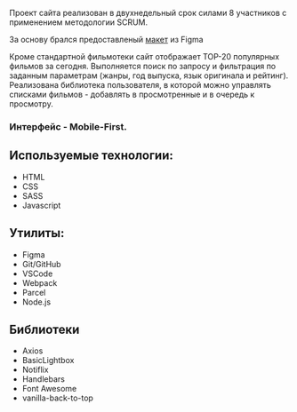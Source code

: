 Проект сайта реализован в двухнедельный срок силами 8 участников с применением методологии SCRUM.

За основу брался предоставленый
[макет](https://www.figma.com/file/lA5plQSUEbIKOSJHfuPpXO/Filmoteka?node-id=0%3A1) из Figma

Кроме стандартной фильмотеки сайт отображает TOP-20 популярных фильмов за сегодня. Выполняется поиск
по запросу и фильтрация по заданным параметрам (жанры, год выпуска, язык оригинала и рейтинг).
Реализована библиотека пользователя, в которой можно управлять списками фильмов - добавлять в
просмотренные и в очередь к просмотру.

### Интерфейс - Mobile-First.

## Используемые технологии:

- HTML
- CSS
- SASS
- Javascript

## Утилиты:

- Figma
- Git/GitHub
- VSCode
- Webpack
- Parcel
- Node.js

## Библиотеки

- Axios
- BasicLightbox
- Notiflix
- Handlebars
- Font Awesome
- vanilla-back-to-top
